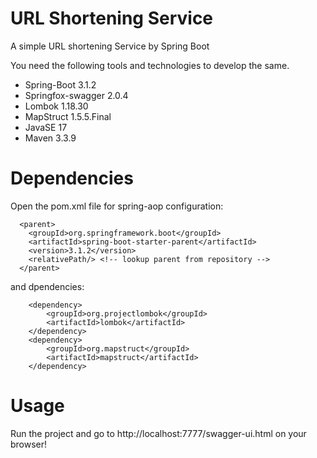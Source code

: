 # URL Shortening Service
A simple URL shortening Service by Spring Boot

You need the following tools and technologies to develop the same.
- Spring-Boot 3.1.2
- Springfox-swagger 2.0.4
- Lombok 1.18.30
- MapStruct 1.5.5.Final
- JavaSE 17
- Maven 3.3.9

# Dependencies
Open the pom.xml file for spring-aop configuration:

      <parent>
        <groupId>org.springframework.boot</groupId>
        <artifactId>spring-boot-starter-parent</artifactId>
        <version>3.1.2</version>
        <relativePath/> <!-- lookup parent from repository -->
      </parent>
      
and dpendencies:

        <dependency>
            <groupId>org.projectlombok</groupId>
            <artifactId>lombok</artifactId>
        </dependency>
        <dependency>
            <groupId>org.mapstruct</groupId>
            <artifactId>mapstruct</artifactId>
        </dependency>


# Usage
Run the project and go to http://localhost:7777/swagger-ui.html on your browser!
